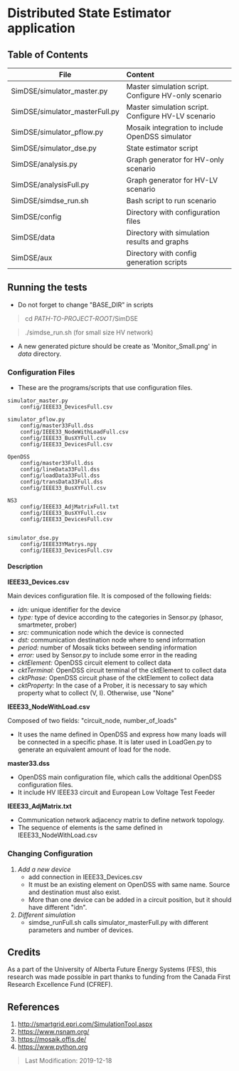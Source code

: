 # Distributed State Estimator application



## Table of Contents

| File           | Content                                                                                                            |
|----------------|:-------------------------------------------------------------------------------------------------------------------|
| SimDSE/simulator_master.py     | Master simulation script. Configure HV-only scenario |
| SimDSE/simulator_masterFull.py | Master simulation script. Configure HV-LV scenario |
| SimDSE/simulator_pflow.py      | Mosaik integration to include OpenDSS simulator |
| SimDSE/simulator_dse.py        | State estimator script |
| SimDSE/analysis.py             | Graph generator for HV-only scenario |
| SimDSE/analysisFull.py         | Graph generator for HV-LV scenario |
| SimDSE/simdse_run.sh           | Bash script to run scenario |
| SimDSE/config                  | Directory with configuration files |
| SimDSE/data                    | Directory with simulation results and graphs |
| SimDSE/aux                     | Directory with config generation scripts |



## Running the tests

* Do not forget to change "BASE_DIR" in scripts

> cd *PATH-TO-PROJECT-ROOT*/SimDSE

> ./simdse_run.sh (for small size HV network)

* A new generated picture should be create as 'Monitor_Small.png' in *data* directory.


### Configuration Files

* These are the programs/scripts that use configuration files.


```
simulator_master.py
	config/IEEE33_DevicesFull.csv

simulator_pflow.py
	config/master33Full.dss
	config/IEEE33_NodeWithLoadFull.csv  
	config/IEEE33_BusXYFull.csv
	config/IEEE33_DevicesFull.csv

OpenDSS
	config/master33Full.dss
	config/lineData33Full.dss
	config/loadData33Full.dss
	config/transData33Full.dss
	config/IEEE33_BusXYFull.csv

NS3
	config/IEEE33_AdjMatrixFull.txt
	config/IEEE33_BusXYFull.csv
	config/IEEE33_DevicesFull.csv


simulator_dse.py
	config/IEEE33YMatrys.npy
	config/IEEE33_DevicesFull.csv

```

#### Description

**IEEE33_Devices.csv**

Main devices configuration file. It is composed of the following fields:
* _idn:_ unique identifier for the device
* _type:_ type of device according to the categories in Sensor.py (phasor, smartmeter, prober)
* _src:_ communication node which the device is connected
*	_dst:_ communication destination node where to send information
*	_period:_ number of Mosaik ticks between sending information
*	_error:_ used by Sensor.py to include some error in the reading
*	_cktElement:_ OpenDSS circuit element to collect data
*	_cktTerminal:_ OpenDSS circuit terminal of the cktElement to collect data
*	_cktPhase:_ OpenDSS circuit phase of the cktElement to collect data
*	_cktProperty:_ In the case of a Prober, it is necessary to say which property what to collect (V, I). Otherwise, use "None"



**IEEE33_NodeWithLoad.csv**

Composed of two fields:
"circuit_node, number_of_loads"
- It uses the name defined in OpenDSS and express how many loads will be connected in
a specific phase. It is later used in LoadGen.py to generate an equivalent
amount of load for the node.



**master33.dss**

- OpenDSS main configuration file, which calls the additional OpenDSS configuration files.
- It include HV IEEE33 circuit and European Low Voltage Test Feeder


**IEEE33_AdjMatrix.txt**

- Communication network adjacency matrix to define network topology.
- The sequence of elements is the same defined in IEEE33_NodeWithLoad.csv



### Changing Configuration
1. *Add a new device*
	* add connection in IEEE33_Devices.csv
	* It must be an existing element on OpenDSS with same name. Source and destination must also exist.
	* More than one device can be added in a circuit position, but it should have different "idn".
2. *Different simulation*
	*  simdse_runFull.sh calls simulator_masterFull.py with different parameters and number of devices.


## Credits
As a part of the University of Alberta Future Energy Systems (FES), this
research was made possible in part thanks to funding from the Canada First
Research Excellence Fund (CFREF).


## References
1. http://smartgrid.epri.com/SimulationTool.aspx
2. https://www.nsnam.org/
3. https://mosaik.offis.de/
4. https://www.python.org


> Last Modification: 2019-12-18
